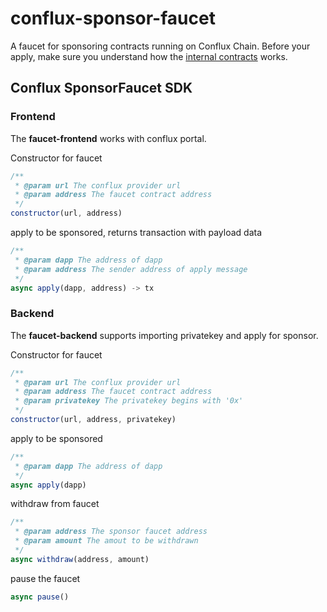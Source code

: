 # conflux-sponsor-faucet

A faucet for sponsoring contracts running on Conflux Chain. Before your apply, make sure you understand how the [internal contracts](https://github.com/Conflux-Chain/conflux-rust/tree/master/internal_contract) works.

## Conflux SponsorFaucet SDK
### Frontend

The **faucet-frontend** works with conflux portal.

Constructor for faucet

```js
/**
 * @param url The conflux provider url 
 * @param address The faucet contract address
 */
constructor(url, address)
```
apply to be sponsored, returns transaction with payload data 
```js
/**
 * @param dapp The address of dapp 
 * @param address The sender address of apply message
 */
async apply(dapp, address) -> tx
```

### Backend

The **faucet-backend** supports importing privatekey and apply for sponsor. 

Constructor for faucet

```js
/**
 * @param url The conflux provider url
 * @param address The faucet contract address 
 * @param privatekey The privatekey begins with '0x'
 */
constructor(url, address, privatekey)
```
apply to be sponsored

```js
/**
 * @param dapp The address of dapp 
 */
async apply(dapp)
```
withdraw from faucet

```js
/**
 * @param address The sponsor faucet address 
 * @param amount The amout to be withdrawn
 */
async withdraw(address, amount)
```
pause the faucet

```js
async pause()
```
